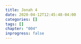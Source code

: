 ```yaml
---
title: Jonah 4
date: 2020-04-12T12:45:48-04:00
categories: []
tags: []
chapter: "004"
inprogress: false
---
```



